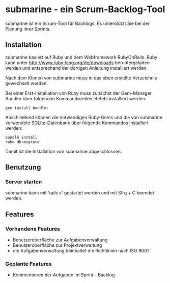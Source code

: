 # submarine - ein Scrum-Backlog-Tool

submarine ist ein Scrum-Tool für Backlogs. Es unterstützt Sie bei der Planung ihrer Sprints.

## Installation

submarine basiert auf Ruby und dem Webframework RubyOnRails. Ruby kann unter http://www.ruby-lang.org/de/downloads heruntergeladen werden und entsprechend der dortigen Anleitung installiert werden.

Nach dem Klonen von submarine muss in das eben erstellte Verzeichnis gewechselt werden.

Bei einer Erst-Installation von Ruby muss zunächst der Gem-Manager Bundler über folgenden Kommandozeilen-Befehl installiert werden:
    
    gem install bundler

Anschließend können die notwendigen Ruby-Gems und die von submarine verwendete SQLite-Datenbank über folgende Kommandos installiert werden:

    bundle install
    rake db:migrate

Damit ist die Installation von submarine abgeschlossen.

## Benutzung

### Server starten

submarine kann mit 'rails s' gestartet werden und mit Strg + C beendet werden.


## Features

### Vorhandene Features

* Benutzeroberfläche zur Aufgabenverwaltung
* Benutzeroberfläche zur Projektverwaltung
* die Aufgabenverwaltung beinhaltet die Richtlinien nach ISO 9001

### Geplante Features

* Kommentieren der Aufgaben im Sprint - Backlog
